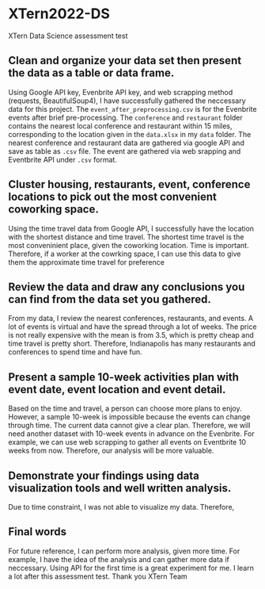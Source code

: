 # XTern2022-DS
XTern Data Science assessment test

## Clean and organize your data set then present the data as a table or data frame. 
Using Google API key, Evenbrite API key, and web scrapping method (requests, BeautifulSoup4), I have successfully gathered the neccessary data for this project. The ``event_after_preprocessing.csv`` is for the Evenbrite events after brief pre-processing. The ``conference`` and ``restaurant`` folder contains the nearest local conference and restaurant within 15 miles, corresponding to the location given in the ``data.xlsx`` in my ``data`` folder. The nearest conference and restaurant data are gathered via google API and save as table as ``.csv`` file. The event are gathered via web srapping and Eventbrite API under ``.csv`` format.

## Cluster housing, restaurants, event, conference locations to pick out the most convenient coworking space. 
Using the time travel data from Google API, I successfully have the location with the shortest distance and time travel. The shortest time travel is the most conveninient place, given the coworking location. Time is important. Therefore, if a worker at the cowrking space, I can use this data to give them the approximate time travel for preference

## Review the data and draw any conclusions you can find from the data set you gathered. 
From my data, I review the nearest conferences, restaurants, and events. A lot of events is virtual and have the spread through a lot of weeks. The price is not really expensive with the mean is from 3.5, which is pretty cheap and time travel is pretty short. Therefore, Indianapolis has many restaurants and conferences to spend time and have fun. 

## Present a sample 10-week activities plan with event date, event location and event detail. 
Based on the time and travel, a person can choose more plans to enjoy. However, a sample 10-week is impossible because the events can change through time. The current data cannot give a clear plan. Therefore, we will need another dataset with 10-week events in advance on the Evenbrite. For example, we can use web scrapping to gather all events on Eventbrite 10 weeks from now. Therefore, our analysis will be more valuable.  


## Demonstrate your findings using data visualization tools and well written analysis.
Due to time constraint, I was not able to visualize my data. Therefore, 

## Final words
For future reference, I can perform more analysis, given more time. For example, I have the idea of the analysis and can gather more data if neccessary. Using API for the first time is a great experiment for me. I learn a lot after this assessment test. Thank you XTern Team
